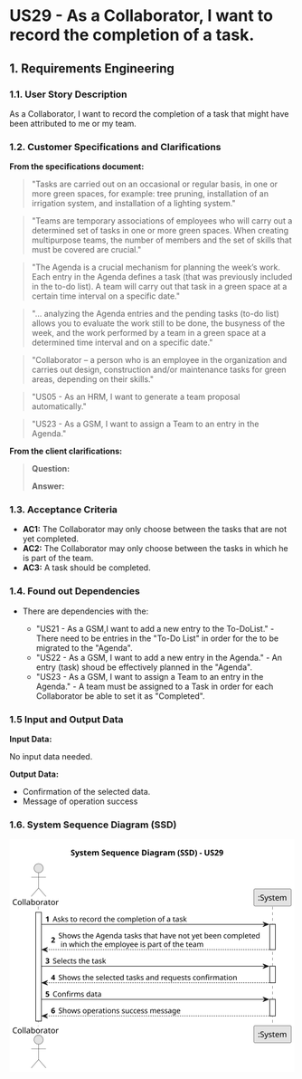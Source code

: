 # US29 - As a Collaborator, I want to record the completion of a task.

## 1. Requirements Engineering

### 1.1. User Story Description

As a Collaborator, I want to record the completion of a task that might have been attributed to me or my team.

### 1.2. Customer Specifications and Clarifications

**From the specifications document:**

> "Tasks are carried out on an occasional or regular basis, in one or more green spaces, for example: tree pruning, installation of an irrigation system, and installation of a lighting system."

> "Teams are temporary associations of employees who will carry out a determined set of tasks in one or more green spaces. When creating multipurpose teams, the number of members and the set of skills that must be covered are crucial."

> "The Agenda is a crucial mechanism for planning the week’s work. Each entry in the Agenda defines a task (that was previously included in the to-do list). A team will carry out that task in a green space at a certain time interval on a specific date."

> "... analyzing the Agenda entries and the pending tasks (to-do list) allows you to evaluate the work still to be done, the busyness of the week, and the work performed by a team in a green space at a determined time interval and on a specific date."
 
> "Collaborator – a person who is an employee in the organization and carries out design, construction and/or maintenance tasks for green areas, depending on their skills."
 
> "US05 - As an HRM, I want to generate a team proposal automatically."

> "US23 - As a GSM, I want to assign a Team to an entry in the Agenda."

**From the client clarifications:**

> **Question:** 
>
> **Answer:** 

### 1.3. Acceptance Criteria

* **AC1:** The Collaborator may only choose between the tasks that are not yet completed.
* **AC2:** The Collaborator may only choose between the tasks in which he is part of the team.
* **AC3:** A task should be completed.

### 1.4. Found out Dependencies

* There are dependencies with the:

    * "US21 - As a GSM,I want to add a new entry to the To-DoList." - There need to be entries in the "To-Do List" in order for the to be migrated to the "Agenda".
    * "US22 - As a GSM, I want to add a new entry in the Agenda." - An entry (task) shoud be effectively planned in the "Agenda".
    * "US23 - As a GSM, I want to assign a Team to an entry in the Agenda." - A team must be assigned to a Task in order for each Collaborator be able to set it as "Completed".

### 1.5 Input and Output Data

**Input Data:**

No input data needed.

**Output Data:**

* Confirmation of the selected data.
* Message of operation success

### 1.6. System Sequence Diagram (SSD)

![System Sequence Diagram](svg/us29-system-sequence-diagram.svg)